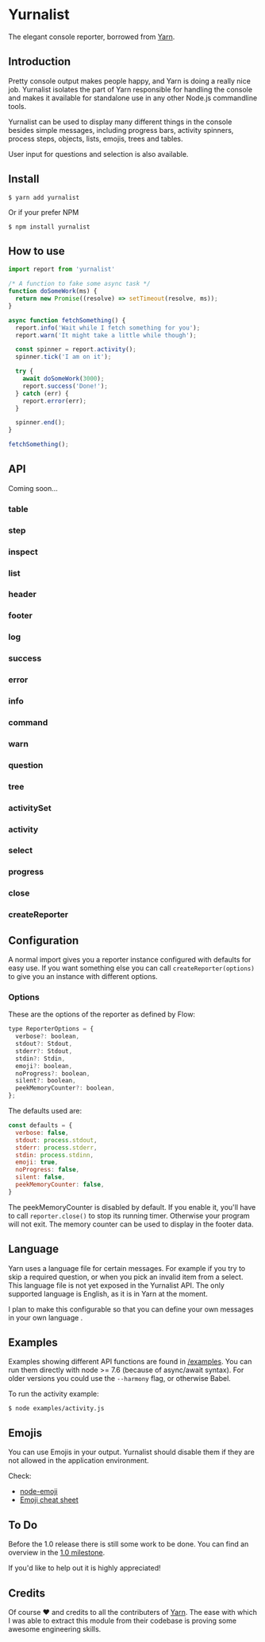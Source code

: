 # Yurnalist
The elegant console reporter, borrowed from [Yarn](https://yarnpkg.com).

## Introduction
Pretty console output makes people happy, and Yarn is doing a really nice job. Yurnalist isolates the part of Yarn responsible for handling the console and makes it available for standalone use in any other Node.js commandline tools.

Yurnalist can be used to display many different things in the console besides simple messages, including progress bars, activity spinners, process steps, objects, lists, emojis, trees and tables.

User input for questions and selection is also available.

## Install
```shell
$ yarn add yurnalist
```
Or if your prefer NPM
```shell
$ npm install yurnalist
```

## How to use

```javascript
import report from 'yurnalist'

/* A function to fake some async task */
function doSomeWork(ms) {
  return new Promise((resolve) => setTimeout(resolve, ms));
}

async function fetchSomething() {
  report.info('Wait while I fetch something for you');
  report.warn('It might take a little while though');

  const spinner = report.activity();
  spinner.tick('I am on it');

  try {
    await doSomeWork(3000);
    report.success('Done!');
  } catch (err) {
    report.error(err);
  }

  spinner.end();
}

fetchSomething();

```

## API
Coming soon...

### table
### step
### inspect
### list
### header
### footer
### log
### success
### error
### info
### command
### warn
### question
### tree
### activitySet
### activity
### select
### progress
### close
### createReporter


## Configuration
A normal import gives you a reporter instance configured with defaults for easy use. If you want something else you can call `createReporter(options)` to give you an instance with different options.

### Options

These are the options of the reporter as defined by Flow:

```javascript
type ReporterOptions = {
  verbose?: boolean,
  stdout?: Stdout,
  stderr?: Stdout,
  stdin?: Stdin,
  emoji?: boolean,
  noProgress?: boolean,
  silent?: boolean,
  peekMemoryCounter?: boolean,
};
```

The defaults used are:

```javascript
const defaults = {
  verbose: false,
  stdout: process.stdout,
  stderr: process.stderr,
  stdin: process.stdinn,
  emoji: true,
  noProgress: false,
  silent: false,
  peekMemoryCounter: false,
}
```

The peekMemoryCounter is disabled by default. If you enable it, you'll have to call `reporter.close()` to stop its running timer. Otherwise your program will not exit. The memory counter can be used to display in the footer data.

## Language
Yarn uses a language file for certain messages. For example if you try to skip a required question, or when you pick an invalid item from a select. This language file is not yet exposed in the Yurnalist API. The only supported language is English, as it is in Yarn at the moment.

I plan to make this configurable so that you can define your own messages in your own language .

## Examples
Examples showing different API functions are found in [/examples](/examples). You can run them directly with node >= 7.6 (because of async/await syntax). For older versions you could use the `--harmony` flag, or otherwise Babel.

To run the activity example:

```shell
$ node examples/activity.js
```

## Emojis
You can use Emojis in your output. Yurnalist should disable them if they are not allowed in the application environment.

Check:

- [node-emoji](https://github.com/omnidan/node-emoji)
- [Emoji cheat sheet](https://www.webpagefx.com/tools/emoji-cheat-sheet/)

## To Do
Before the 1.0 release there is still some work to be done. You can find an overview in the [1.0 milestone](https://github.com/0x80/yurnalist/milestone/1).

If you'd like to help out it is highly appreciated!

## Credits
Of course ❤️ and credits to all the contributers of [Yarn](https://yarnpkg.com). The ease with which I was able to extract this module from their codebase is proving some awesome engineering skills.

